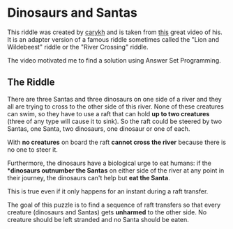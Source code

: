 # Dinosaurs and Santas
This riddle was created by [carykh](https://www.youtube.com/@carykh) and is taken from [this](https://www.youtube.com/watch?v=y_ii8QT7zsk) great video of his. It is an adapter version of a famous riddle sometimes called the "Lion and Wildebeest" riddle or the "River Crossing" riddle.

The video motivated me to find a solution using Answer Set Programming.

## The Riddle

There are three Santas and three dinosaurs on one side of a river and they all are trying to cross to the other side of this river.
None of these creatures can swim, so they have to use a raft that can hold **up to two creatures** (three of any type will cause it to sink). So the raft could be steered by two Santas, one Santa, two dinosaurs, one dinosaur or one of each.

With **no creatures** on board the raft **cannot cross the river** because there is no one to steer it.

Furthermore, the dinosaurs have a biological urge to eat humans: if the ***dinosaurs outnumber the Santas** on either side of the river at any point in their journey, the dinosaurs can't help but **eat the Santa**.

This is true even if it only happens for an instant during a raft transfer.

The goal of this puzzle is to find a sequence of raft transfers so that every creature
(dinosaurs and Santas) gets **unharmed** to the other side. No creature should be left
stranded and no Santa should be eaten.
